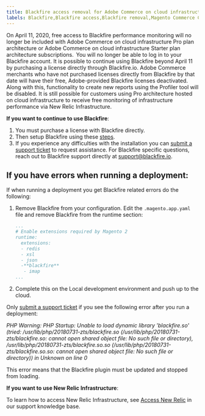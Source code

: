 ```yaml
---
title: Blackfire access removal for Adobe Commerce on cloud infrastructure
labels: Blackfire,Blackfire access,Blackfire removal,Magento Commerce Cloud,Pro,Magento,Starter,New Relic,PHP,blackfire.io,extensions,Adobe Commerce,cloud infrastructure
---
```


On April 11, 2020, free access to Blackfire performance monitoring will no longer be included with Adobe Commerce on cloud infrastructure Pro plan architecture or Adobe Commerce on cloud infrastructure Starter plan architecture subscriptions.  You will no longer be able to log in to your Blackfire account. It is possible to continue using Blackfire beyond April 11 by purchasing a license directly through Blackfire.io. Adobe Commerce merchants who have not purchased licenses directly from Blackfire by that date will have their free, Adobe-provided Blackfire licenses deactivated. Along with this, functionality to create new reports using the Profiler tool will be disabled. It is still possible for customers using Pro architecture hosted on cloud infrastructure to receive free monitoring of infrastructure performance via New Relic Infrastructure.

**If you want to continue to use Blackfire**:

1. You must purchase a license with Blackfire directly.
1. Then setup Blackfire using these [steps](https://blackfire.io/docs/integrations/paas/magentocloud).
1. If you experience any difficulties with the installation you can [submit a support ticket](https://support.magento.com/hc/en-us/articles/360019088251) to request assistance. For Blackfire specific questions, reach out to Blackfire support directly at [support@blackfire.io](mailto:support@blackfire.io).

## If you have errors when running a deployment:

If when running a deployment you get Blackfire related errors do the following:

1. Remove Blackfire from your configuration. Edit the `.magento.app.yaml` file and remove Blackfire from the runtime section:
    ```YAML
    ...
    # Enable extensions required by Magento 2
    runtime:
      extensions:
      - redis
      - xsl
      - json
      -**blackfire**
       - imap
    ...
    ```
1. Complete this on the Local development environment and push up to the cloud.

Only [submit a support ticket](https://support.magento.com/hc/en-us/articles/360019088251) if you see the following error after you run a deployment:

 *PHP Warning: PHP Startup: Unable to load dynamic library 'blackfire.so' (tried: /usr/lib/php/20180731-zts/blackfire.so (/usr/lib/php/20180731-zts/blackfire.so: cannot open shared object file: No such file or directory), /usr/lib/php/20180731-zts/blackfire.so.so (/usr/lib/php/20180731-zts/blackfire.so.so: cannot open shared object file: No such file or directory)) in Unknown on line 0*

This error means that the Blackfire plugin must be updated and stopped from loading.

**If you want to use New Relic Infrastructure**:

To learn how to access New Relic Infrastructure, see [Access New Relic](https://support.magento.com/hc/en-us/articles/360039127712) in our support knowledge base.
